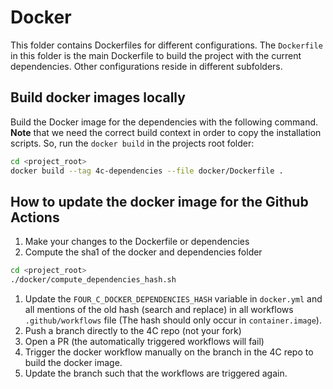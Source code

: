 # Docker

This folder contains Dockerfiles for different configurations. The `Dockerfile` in this folder is the main Dockerfile to
build the project with the current dependencies. Other configurations reside in different subfolders.

## Build docker images locally

Build the Docker image for the dependencies with the following command. **Note** that we need the correct build
context in order to copy the installation scripts. So, run the `docker build` in the projects root folder:

```bash
cd <project_root>
docker build --tag 4c-dependencies --file docker/Dockerfile .
```

## How to update the docker image for the Github Actions

1. Make your changes to the Dockerfile or dependencies
1. Compute the sha1 of the docker and dependencies folder

```bash
cd <project_root>
./docker/compute_dependencies_hash.sh
```

1. Update the `FOUR_C_DOCKER_DEPENDENCIES_HASH` variable in `docker.yml` and all mentions of the old hash (search and replace) in all workflows `.github/workflows` file (The hash should only occur in `container.image`).
1. Push a branch directly to the 4C repo (not your fork)
1. Open a PR (the automatically triggered workflows will fail)
1. Trigger the docker workflow manually on the branch in the 4C repo to build the docker image.
1. Update the branch such that the workflows are triggered again.
